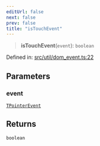 ```yaml
---
editUrl: false
next: false
prev: false
title: "isTouchEvent"
---
```


> **isTouchEvent**(`event`): `boolean`

Defined in: [src/util/dom\_event.ts:22](https://github.com/fabricjs/fabric.js/blob/8206f10a405480a7ba988ff6cfdde6412c1f13f8/src/util/dom_event.ts#L22)

## Parameters

### event

[`TPointerEvent`](/api/type-aliases/tpointerevent/)

## Returns

`boolean`
